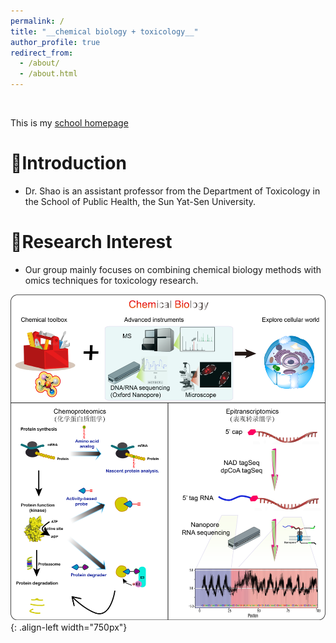 ```yaml
---
permalink: /
title: "__chemical biology + toxicology__"
author_profile: true
redirect_from: 
  - /about/
  - /about.html
---
```

<br />

<p>This is my <a href="https://sph.sysu.edu.cn/teacher/2407">school homepage</a></p>
          
# __🥇Introduction__   
* Dr. Shao is an assistant professor from the Department of Toxicology in the School of Public Health, the Sun Yat-Sen University.  
        

# __🥈Research Interest__   
* Our group mainly focuses on combining chemical biology methods with omics techniques for toxicology research.
         
![chemical biology](/images/ChemBio.png){: .align-left width="750px"}  

